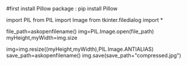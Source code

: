 #first install Pillow package : pip install Pillow

import PIL
from PIL import Image
from tkinter.filedialog import *

file_path=askopenfilename()
img=PIL.Image.open(file_path)
myHeight,myWidth=img.size

img=img.resize((myHeight,myWidth),PIL.Image.ANTIALIAS)
save_path=askopenfilename()
img.save(save_path+"compressed.jpg")

